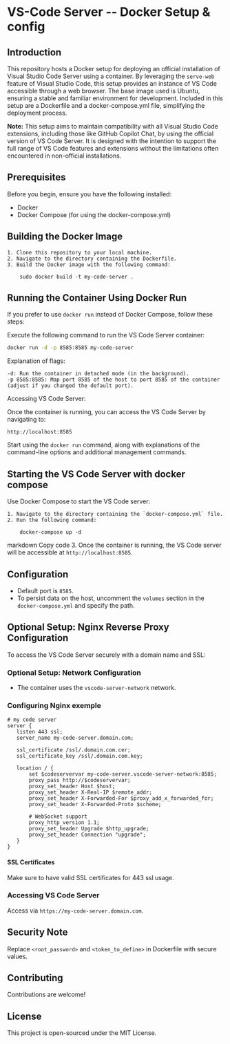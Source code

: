 # VS-Code Server -- Docker Setup & config

## Introduction


This repository hosts a Docker setup for deploying an official installation of Visual Studio Code Server using a container. By leveraging the `serve-web` feature of Visual Studio Code, this setup provides an instance of VS Code accessible through a web browser. The base image used is Ubuntu, ensuring a stable and familiar environment for development. Included in this setup are a Dockerfile and a docker-compose.yml file, simplifying the deployment process.

**Note:** This setup aims to maintain compatibility with all Visual Studio Code extensions, including those like GitHub Copilot Chat, by using the official version of VS Code Server. It is designed with the intention to support the full range of VS Code features and extensions without the limitations often encountered in non-official installations.



## Prerequisites

Before you begin, ensure you have the following installed:
- Docker
- Docker Compose (for using the docker-compose.yml)

## Building the Docker Image

    1. Clone this repository to your local machine.
    2. Navigate to the directory containing the Dockerfile.
    3. Build the Docker image with the following command:

        sudo docker build -t my-code-server .

## Running the Container Using Docker Run

If you prefer to use `docker run` instead of Docker Compose, follow these steps:

   Execute the following command to run the VS Code Server container:

   ```bash
   docker run -d -p 8585:8585 my-code-server
   ```
Explanation of flags:

    -d: Run the container in detached mode (in the background).
    -p 8585:8585: Map port 8585 of the host to port 8585 of the container (adjust if you changed the default port).

Accessing VS Code Server:

Once the container is running, you can access the VS Code Server by navigating to:
```yes
http://localhost:8585
```


Start using the `docker run` command, along with explanations of the command-line options and additional management commands.

## Starting the VS Code Server with docker compose

Use Docker Compose to start the VS Code server:

    1. Navigate to the directory containing the `docker-compose.yml` file.
    2. Run the following command:
    
        docker-compose up -d

markdown
Copy code
3. Once the container is running, the VS Code server will be accessible at `http://localhost:8585`.

## Configuration

- Default port is `8585`.
- To persist data on the host, uncomment the `volumes` section in the `docker-compose.yml` and specify the path.

## Optional Setup: Nginx Reverse Proxy Configuration

To access the VS Code Server securely with a domain name and SSL:

### Optional Setup: Network Configuration

- The container uses the `vscode-server-network` network.

### Configuring Nginx exemple

 ```nginx
# my code server
server {
    listen 443 ssl;
    server_name my-code-server.domain.com;

    ssl_certificate /ssl/.domain.com.cer;
    ssl_certificate_key /ssl/.domain.com.key;

    location / {
        set $codeservervar my-code-server.vscode-server-network:8585;
        proxy_pass http://$codeservervar;        
        proxy_set_header Host $host;
        proxy_set_header X-Real-IP $remote_addr;
        proxy_set_header X-Forwarded-For $proxy_add_x_forwarded_for;
        proxy_set_header X-Forwarded-Proto $scheme;

        # WebSocket support
        proxy_http_version 1.1;
        proxy_set_header Upgrade $http_upgrade;
        proxy_set_header Connection "upgrade";
    }
}
 ```

#### SSL Certificates

Make sure to have valid SSL certificates for 443 ssl usage.

### Accessing VS Code Server

Access via `https://my-code-server.domain.com`.

## Security Note

Replace `<root_password>` and `<token_to_define>` in Dockerfile with secure values.

## Contributing

Contributions are welcome!

## License

This project is open-sourced under the MIT License.

